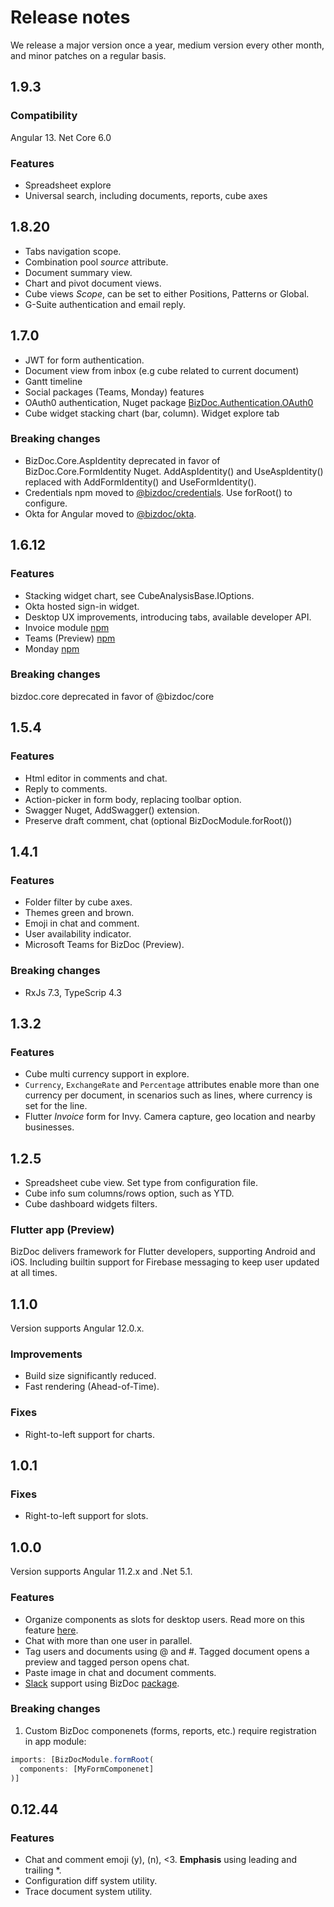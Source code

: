 # Release notes

We release a major version once a year, medium version every other month, and minor patches on a regular basis.

## 1.9.3

### Compatibility

Angular 13. Net Core 6.0

### Features

* Spreadsheet explore
* Universal search, including documents, reports, cube axes

## 1.8.20

* Tabs navigation scope.
* Combination pool _source_ attribute.
* Document summary view.
* Chart and pivot document views.
* Cube views _Scope_, can be set to either Positions, Patterns or Global.
* G-Suite authentication and email reply.

## 1.7.0

* JWT for form authentication.
* Document view from inbox (e.g cube related to current document)
* Gantt timeline
* Social packages (Teams, Monday) features
* OAuth0 authentication, Nuget package [BizDoc.Authentication.OAuth0](https://www.nuget.org/packages/BizDoc.Authentication.OAuth0/)
* Cube widget stacking chart (bar, column). Widget explore tab

### Breaking changes

* BizDoc.Core.AspIdentity deprecated in favor of BizDoc.Core.FormIdentity Nuget. AddAspIdentity() and UseAspIdentity() replaced with AddFormIdentity() and UseFormIdentity().  
* Credentials npm moved to [@bizdoc/credentials](https://www.npmjs.com/package/@bizdoc/credentials). Use forRoot() to configure.
* Okta for Angular moved to [@bizdoc/okta](https://www.npmjs.com/package/@bizdoc/okta).

## 1.6.12

### Features

* Stacking widget chart, see CubeAnalysisBase.IOptions.
* Okta hosted sign-in widget.
* Desktop UX improvements, introducing tabs, available developer API.
* Invoice module [npm](https://www.npmjs.com/package/@bizdoc/invoice)
* Teams (Preview) [npm](https://www.npmjs.com/package/@bizdoc/teams)
* Monday [npm](https://www.npmjs.com/package/@bizdoc/monday)

### Breaking changes

bizdoc.core deprecated in favor of @bizdoc/core

## 1.5.4

### Features

* Html editor in comments and chat.
* Reply to comments.
* Action-picker in form body, replacing toolbar option.
* Swagger Nuget, AddSwagger() extension.
* Preserve draft comment, chat (optional BizDocModule.forRoot())

## 1.4.1

### Features

* Folder filter by cube axes.
* Themes green and brown.
* Emoji in chat and comment.
* User availability indicator.
* Microsoft Teams for BizDoc (Preview).

### Breaking changes

* RxJs 7.3, TypeScrip 4.3

## 1.3.2

### Features

* Cube multi currency support in explore.
* `Currency`, `ExchangeRate` and `Percentage` attributes enable more than one currency per document, in scenarios such as lines, where currency is set for the line.
* Flutter *Invoice* form for Invy. Camera capture, geo location and nearby businesses.

## 1.2.5

* Spreadsheet cube view. Set type from configuration file.
* Cube info sum columns/rows option, such as YTD.
* Cube dashboard widgets filters.

### Flutter app (Preview)

BizDoc delivers framework for Flutter developers, supporting Android and iOS.
Including builtin support for Firebase messaging to keep user updated at all times.

## 1.1.0

Version supports Angular 12.0.x.

### Improvements

* Build size significantly reduced.
* Fast rendering (Ahead-of-Time).

### Fixes

* Right-to-left support for charts.

## 1.0.1

### Fixes

* Right-to-left support for slots.

## 1.0.0

Version supports Angular 11.2.x and .Net 5.1.

### Features

* Organize components as slots for desktop users. Read more on this feature [here](https://github.com/moding-il/bizdoc.core/issues/10).
* Chat with more than one user in parallel.
* Tag users and documents using @ and #. Tagged document opens a preview and tagged person opens chat.
* Paste image in chat and document comments.
* [Slack](http://www.slack.com) support using BizDoc [package](https://www.nuget.org/packages/BizDoc.Slack/).

### Breaking changes

1. Custom BizDoc componenets (forms, reports, etc.) require registration in app module:

```typescript
imports: [BizDocModule.formRoot(
  components: [MyFormComponenet]
)]
```

## 0.12.44

### Features

* Chat and comment emoji (y), (n), <3. **Emphasis** using leading and trailing \*.
* Configuration diff system utility.
* Trace document system utility.
